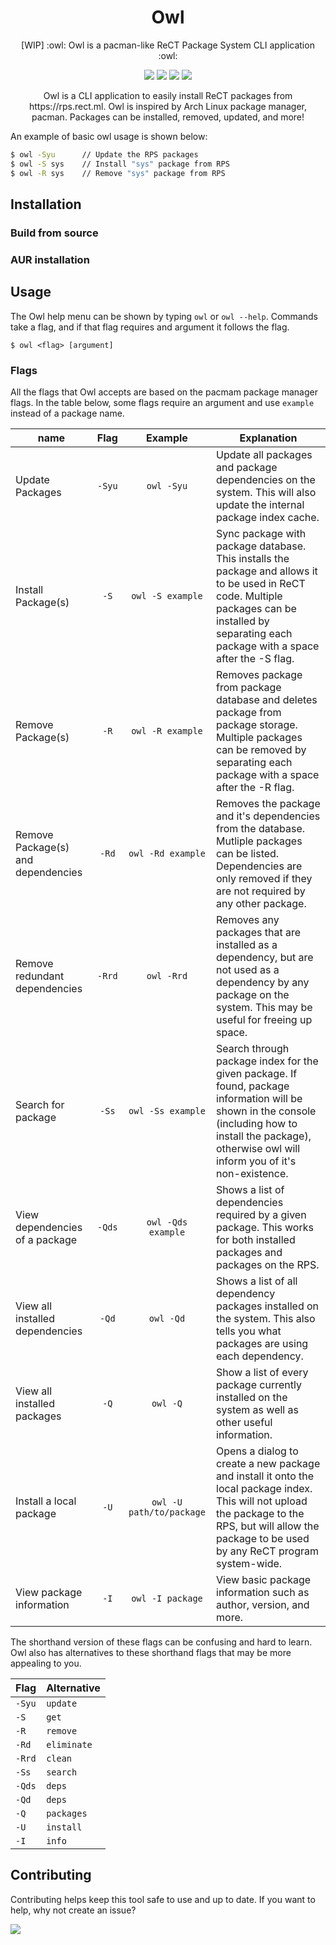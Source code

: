 <h1 align="center">Owl</h1>
<p align="center">[WIP] :owl: Owl is a pacman-like ReCT Package System CLI application :owl:</p>

<p align="center">
<a href="./LICENSE.md"><img src="https://img.shields.io/badge/license-GPL-green.svg"></a>
<a href="https://github.com/hrszpuk"><img src="https://img.shields.io/github/followers/hrszpuk?style=social"></a>
<a href="https://twitter.com/hrszpuk"><img src="https://img.shields.io/twitter/follow/hrszpuk?style=social"></a>
<a href="https://github.com/hrszpuk/Owl/issues"><img src="https://img.shields.io/github/issues/hrszpuk/Owl"></a>
</p>

<p align="center">
Owl is a CLI application to easily install ReCT packages from https://rps.rect.ml.
Owl is inspired by Arch Linux package manager, pacman.
Packages can be installed, removed, updated, and more!
</p>

An example of basic owl usage is shown below:
```sh
$ owl -Syu      // Update the RPS packages
$ owl -S sys    // Install "sys" package from RPS
$ owl -R sys    // Remove "sys" package from RPS
```

## Installation

### Build from source

### AUR installation

## Usage
The Owl help menu can be shown by typing `owl` or `owl --help`. 
Commands take a flag, and if that flag requires and argument it follows the flag.
```shell
$ owl <flag> [argument]
```

### Flags
All the flags that Owl accepts are based on the pacmam package manager flags. 
In the table below, some flags require an argument and use `example` instead of a package name.

| name                               |  Flag  |         Example          | Explanation                                                                                                                                                                                                 |
|------------------------------------|:------:|:------------------------:|-------------------------------------------------------------------------------------------------------------------------------------------------------------------------------------------------------------|
| Update Packages                    | `-Syu` |        `owl -Syu`        | Update all packages and package dependencies on the system. This will also update the internal package index cache.                                                                                         |
| Install Package(s)                 |  `-S`  |     `owl -S example`     | Sync package with package database. This installs the package and allows it to be used in ReCT code. Multiple packages can be installed by separating each package with a space after the -S flag.          |
| Remove Package(s)                  |  `-R`  |     `owl -R example`     | Removes package from package database and deletes package from package storage. Multiple packages can be removed by separating each package with a space after the -R flag.                                 |
| Remove Package(s) and dependencies | `-Rd`  |    `owl -Rd example`     | Removes the package and it's dependencies from the database. Mutliple packages can be listed. Dependencies are only removed if they are not required by any other package.                                  |
| Remove redundant dependencies      | `-Rrd` |        `owl -Rrd`        | Removes any packages that are installed as a dependency, but are not used as a dependency by any package on the system. This may be useful for freeing up space.                                            |
| Search for package                 | `-Ss`  |    `owl -Ss example`     | Search through package index for the given package. If found, package information will be shown in the console (including how to install the package), otherwise owl will inform you of it's non-existence. |
| View dependencies of a package     | `-Qds` |    `owl -Qds example`    | Shows a list of dependencies required by a given package. This works for both installed packages and packages on the RPS.                                                                                   |
| View all installed dependencies    | `-Qd`  |        `owl -Qd`         | Shows a list of all dependency packages installed on the system. This also tells you what packages are using each dependency.                                                                               |
| View all installed packages        |  `-Q`  |         `owl -Q`         | Show a list of every package currently installed on the system as well as other useful information.                                                                                                         |
| Install a local package            |  `-U`  | `owl -U path/to/package` | Opens a dialog to create a new package and install it onto the local package index. This will not upload the package to the RPS, but will allow the package to be used by any ReCT program system-wide.     |
| View package information           |  `-I`  |     `owl -I package`     | View basic package information such as author, version, and more.                                                                                                                                           |

The shorthand version of these flags can be confusing and hard to learn.
Owl also has alternatives to these shorthand flags that may be more appealing to you.

| Flag   | Alternative |
|--------|-------------|
| `-Syu` | `update`    |
| `-S`   | `get`       |
| `-R`   | `remove`    |
| `-Rd`  | `eliminate` |
| `-Rrd` | `clean`     |
| `-Ss`  | `search`    |
| `-Qds` | `deps`      |
| `-Qd`  | `deps`      |
| `-Q`   | `packages`  |
| `-U`   | `install`   |
| `-I`   | `info`      |


## Contributing
Contributing helps keep this tool safe to use and up to date. 
If you want to help, why not create an issue?

<a href="https://github.com/hrszpuk/owl/graphs/contributors">
  <img src="https://contrib.rocks/image?repo=hrszpuk/owl" />
</a>
